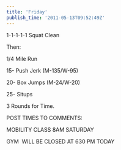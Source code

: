 ```yaml
---
title: 'Friday'
publish_time: '2011-05-13T09:52:49Z'
---
```


1-1-1-1-1 Squat Clean

Then:

1/4 Mile Run

15- Push Jerk (M-135/W-95)

20- Box Jumps (M-24/W-20)

25- Situps

3 Rounds for Time.

POST TIMES TO COMMENTS:

MOBILITY CLASS 8AM SATURDAY

GYM  WILL BE CLOSED AT 630 PM TODAY

